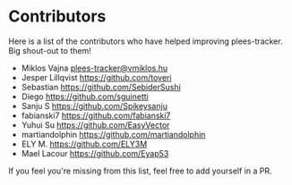 # Contributors

Here is a list of the contributors who have helped improving plees-tracker. Big
shout-out to them!

- Miklos Vajna <plees-tracker@vmiklos.hu>
- Jesper Lillqvist <https://github.com/toveri>
- Sebastian <https://github.com/SebiderSushi>
- Diego <https://github.com/sguinetti>
- Sanju S <https://github.com/Spikeysanju>
- fabianski7 <https://github.com/fabianski7>
- Yuhui Su <https://github.com/EasyVector>
- martiandolphin <https://github.com/martiandolphin>
- ELY M. <https://github.com/ELY3M>
- Mael Lacour <https://github.com/Eyap53>

If you feel you're missing from this list, feel free to add yourself in a PR.
